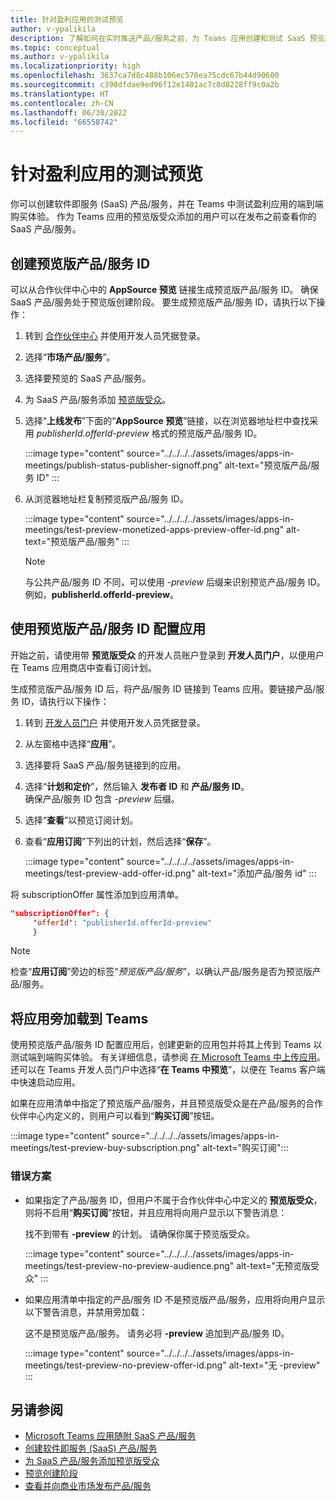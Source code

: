 ```yaml
---
title: 针对盈利应用的测试预览
author: v-ypalikila
description: 了解如何在实时推送产品/服务之前，为 Teams 应用创建和测试 SaaS 预览版产品/服务。 可以在 Teams 中测试盈利应用的端到端购买体验。
ms.topic: conceptual
ms.author: v-ypalikila
ms.localizationpriority: high
ms.openlocfilehash: 3637ca7d8c488b106ec570ea75cdc67b44d90600
ms.sourcegitcommit: c398dfdae9ed96f12e1401ac7c8d0228ff9c0a2b
ms.translationtype: HT
ms.contentlocale: zh-CN
ms.lasthandoff: 06/30/2022
ms.locfileid: "66558742"
---
```

# <a name="test-preview-for-monetized-apps"></a>针对盈利应用的测试预览

你可以创建软件即服务 (SaaS) 产品/服务，并在 Teams 中测试盈利应用的端到端购买体验。 作为 Teams 应用的预览版受众添加的用户可以在发布之前查看你的 SaaS 产品/服务。

## <a name="create-a-preview-offer-id"></a>创建预览版产品/服务 ID

可以从合作伙伴中心中的 **AppSource 预览** 链接生成预览版产品/服务 ID。 确保 SaaS 产品/服务处于预览版创建阶段。 要生成预览版产品/服务 ID，请执行以下操作：

1. 转到 [合作伙伴中心](https://go.microsoft.com/fwlink/?linkid=2166002) 并使用开发人员凭据登录。
1. 选择“**市场产品/服务**”。
1. 选择要预览的 SaaS 产品/服务。
1. 为 SaaS 产品/服务添加 [预览版受众](/azure/marketplace/create-new-saas-offer-preview)。
1. 选择“**上线发布**”下面的“**AppSource 预览**”链接，以在浏览器地址栏中查找采用 *publisherId.offerId-preview* 格式的预览版产品/服务 ID。

    :::image type="content" source="../../../../assets/images/apps-in-meetings/publish-status-publisher-signoff.png" alt-text="预览版产品/服务 ID" :::

1. 从浏览器地址栏复制预览版产品/服务 ID。

      :::image type="content" source="../../../../assets/images/apps-in-meetings/test-preview-monetized-apps-preview-offer-id.png" alt-text="预览版产品/服务" :::

    > [!NOTE]
    > 与公共产品/服务 ID 不同，可以使用 *-preview* 后缀来识别预览产品/服务 ID。例如，**publisherId.offerId-preview**。

## <a name="configure-your-app-with-the-preview-offer-id"></a>使用预览版产品/服务 ID 配置应用

开始之前，请使用带 **预览版受众** 的开发人员账户登录到 **开发人员门户**，以便用户在 Teams 应用商店中查看订阅计划。

生成预览版产品/服务 ID 后，将产品/服务 ID 链接到 Teams 应用。要链接产品/服务 ID，请执行以下操作：

1. 转到 [开发人员门户](https://dev.teams.microsoft.com/) 并使用开发人员凭据登录。
1. 从左窗格中选择“**应用**”。
1. 选择要将 SaaS 产品/服务链接到的应用。
1. 选择“**计划和定价**”，然后输入 **发布者 ID** 和 **产品/服务 ID**。  
  确保产品/服务 ID 包含 *-preview* 后缀。
1. 选择“**查看**”以预览订阅计划。
1. 查看“**应用订阅**”下列出的计划，然后选择“**保存**”。

    :::image type="content" source="../../../../assets/images/apps-in-meetings/test-preview-add-offer-id.png" alt-text="添加产品/服务 id" :::

将 subscriptionOffer 属性添加到应用清单。

```json
"subscriptionOffer": {
     "offerId": "publisherId.offerId-preview"  
     }
```

>[!NOTE]
> 检查“**应用订阅**”旁边的标签“*预览版产品/服务*”，以确认产品/服务是否为预览版产品/服务。

## <a name="sideload-the-app-to-teams"></a>将应用旁加载到 Teams

使用预览版产品/服务 ID 配置应用后，创建更新的应用包并将其上传到 Teams 以测试端到端购买体验。 有关详细信息，请参阅 [在 Microsoft Teams 中上传应用](../../apps-upload.md)。 还可以在 Teams 开发人员门户中选择“**在 Teams 中预览**”，以便在 Teams 客户端中快速启动应用。

如果在应用清单中指定了预览版产品/服务，并且预览版受众是在产品/服务的合作伙伴中心内定义的，则用户可以看到“**购买订阅**”按钮。

:::image type="content" source="../../../../assets/images/apps-in-meetings/test-preview-buy-subscription.png" alt-text="购买订阅":::

### <a name="error-scenarios"></a>错误方案

* 如果指定了产品/服务 ID，但用户不属于合作伙伴中心中定义的 **预览版受众**，则将不启用“**购买订阅**”按钮，并且应用将向用户显示以下警告消息：

  找不到带有 **-preview** 的计划。 请确保你属于预览版受众。

  :::image type="content" source="../../../../assets/images/apps-in-meetings/test-preview-no-preview-audience.png" alt-text="无预览版受众" :::

* 如果应用清单中指定的产品/服务 ID 不是预览版产品/服务，应用将向用户显示以下警告消息，并禁用旁加载：
  
  这不是预览版产品/服务。 请务必将 **-preview** 追加到产品/服务 ID。

  :::image type="content" source="../../../../assets/images/apps-in-meetings/test-preview-no-preview-offer-id.png" alt-text="无 -preview" :::

## <a name="see-also"></a>另请参阅

* [Microsoft Teams 应用随附 SaaS 产品/服务](include-saas-offer.md)
* [创建软件即服务 (SaaS) 产品/服务](include-saas-offer.md#create-your-saas-offer)
* [为 SaaS 产品/服务添加预览版受众](/azure/marketplace/create-new-saas-offer-preview)
* [预览创建阶段](/azure/marketplace/review-publish-offer)
* [查看并向商业市场发布产品/服务](/azure/marketplace/review-publish-offer#validation-and-publishing-steps)
